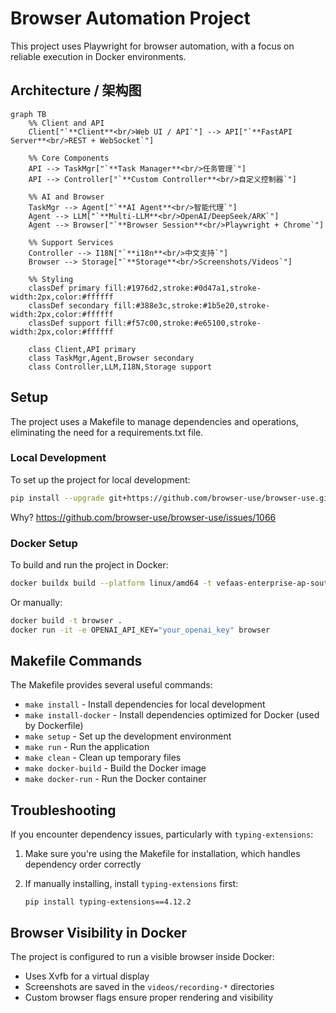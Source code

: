 # Browser Automation Project

This project uses Playwright for browser automation, with a focus on reliable execution in Docker environments.

## Architecture / 架构图

```mermaid
graph TB
    %% Client and API
    Client["`**Client**<br/>Web UI / API`"] --> API["`**FastAPI Server**<br/>REST + WebSocket`"]
    
    %% Core Components
    API --> TaskMgr["`**Task Manager**<br/>任务管理`"]
    API --> Controller["`**Custom Controller**<br/>自定义控制器`"]
    
    %% AI and Browser
    TaskMgr --> Agent["`**AI Agent**<br/>智能代理`"]
    Agent --> LLM["`**Multi-LLM**<br/>OpenAI/DeepSeek/ARK`"]
    Agent --> Browser["`**Browser Session**<br/>Playwright + Chrome`"]
    
    %% Support Services
    Controller --> I18N["`**i18n**<br/>中文支持`"]
    Browser --> Storage["`**Storage**<br/>Screenshots/Videos`"]
    
    %% Styling
    classDef primary fill:#1976d2,stroke:#0d47a1,stroke-width:2px,color:#ffffff
    classDef secondary fill:#388e3c,stroke:#1b5e20,stroke-width:2px,color:#ffffff
    classDef support fill:#f57c00,stroke:#e65100,stroke-width:2px,color:#ffffff
    
    class Client,API primary
    class TaskMgr,Agent,Browser secondary
    class Controller,LLM,I18N,Storage support
```

## Setup

The project uses a Makefile to manage dependencies and operations, eliminating the need for a requirements.txt file.

### Local Development

To set up the project for local development:

```bash
pip install --upgrade git+https://github.com/browser-use/browser-use.git@main
```

Why? <https://github.com/browser-use/browser-use/issues/1066>

### Docker Setup

To build and run the project in Docker:

```bash
docker buildx build --platform linux/amd64 -t vefaas-enterprise-ap-southeast-1.cr.volces.com/zhengxi/browser-use:0.3 --push --provenance=false .   
```

Or manually:

```bash
docker build -t browser .
docker run -it -e OPENAI_API_KEY="your_openai_key" browser
```

## Makefile Commands

The Makefile provides several useful commands:

- `make install` - Install dependencies for local development
- `make install-docker` - Install dependencies optimized for Docker (used by Dockerfile)
- `make setup` - Set up the development environment
- `make run` - Run the application
- `make clean` - Clean up temporary files
- `make docker-build` - Build the Docker image
- `make docker-run` - Run the Docker container

## Troubleshooting

If you encounter dependency issues, particularly with `typing-extensions`:

1. Make sure you're using the Makefile for installation, which handles dependency order correctly
2. If manually installing, install `typing-extensions` first:

   ```
   pip install typing-extensions==4.12.2
   ```

## Browser Visibility in Docker

The project is configured to run a visible browser inside Docker:

- Uses Xvfb for a virtual display
- Screenshots are saved in the `videos/recording-*` directories
- Custom browser flags ensure proper rendering and visibility
